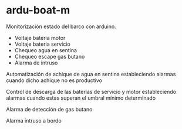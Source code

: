 <h1>ardu-boat-m</h1>


<p>Monitorización estado del barco con arduino.</p>

<ul>
<li>Voltaje bateria motor</li>
<li>Voltaje bateria servicio</li>
<li>Chequeo agua en sentina</li>
<li>Chequeo escape gas butano</li>
<li>Alarma de intruso</li>
</ul>

<p>Automatización de achique de agua en sentina estableciendo alarmas cuando dicho achique no es productivo</p>
<p>Control de descarga de las baterias de servicio y motor estableciendo alarmas cuando estas superan el umbral mínimo determinado</p>
<p>Alarma de detección de gas butano</p>
<p>Alarma intruso a bordo</p>
